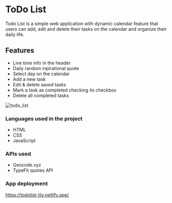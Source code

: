# ToDo List
Todo List is a simple web application with dynamic calendar feature that users can add, edit and delete their tasks on the calendar and organize their daily life.

## Features
  * Live time info in the header
  * Daily random inpirational quote
  * Select day on the calendar
  * Add a new task
  * Edit & delete saved tasks
  * Mark a task as completed checking its checkbox
  * Delete all completed tasks 
  
  ![todo_list](https://user-images.githubusercontent.com/94456162/150670683-42ae8e38-dd91-4529-ba63-89d9ad44f753.png)
  
### Languages used in the project
 * HTML
 * CSS
 * JavaScript
 
### APIs used 
 * Geocode.xyz
 * TypeFit quotes API
 
### App deployment
https://todolist-lily.netlify.app/
